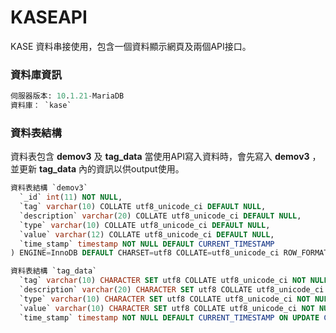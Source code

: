 # KASEAPI

KASE 資料串接使用，包含一個資料顯示網頁及兩個API接口。

### 資料庫資訊

```sql
伺服器版本: 10.1.21-MariaDB
資料庫： `kase`
```

### 資料表結構

資料表包含 **demov3** 及 **tag_data**
當使用API寫入資料時，會先寫入 **demov3** ，並更新 **tag_data** 內的資訊以供output使用。

```sql
資料表結構 `demov3`
  `_id` int(11) NOT NULL,
  `tag` varchar(10) COLLATE utf8_unicode_ci DEFAULT NULL,
  `description` varchar(20) COLLATE utf8_unicode_ci DEFAULT NULL,
  `type` varchar(10) COLLATE utf8_unicode_ci DEFAULT NULL,
  `value` varchar(12) COLLATE utf8_unicode_ci DEFAULT NULL,
  `time_stamp` timestamp NOT NULL DEFAULT CURRENT_TIMESTAMP
) ENGINE=InnoDB DEFAULT CHARSET=utf8 COLLATE=utf8_unicode_ci ROW_FORMAT=COMPACT;
```

```sql
資料表結構 `tag_data`
  `tag` varchar(10) CHARACTER SET utf8 COLLATE utf8_unicode_ci NOT NULL,
  `description` varchar(20) CHARACTER SET utf8 COLLATE utf8_unicode_ci NOT NULL,
  `type` varchar(10) CHARACTER SET utf8 COLLATE utf8_unicode_ci NOT NULL,
  `value` varchar(10) CHARACTER SET utf8 COLLATE utf8_unicode_ci NOT NULL,
  `time_stamp` timestamp NOT NULL DEFAULT CURRENT_TIMESTAMP ON UPDATE CURRENT_TIMESTAMP
```